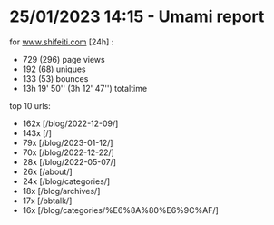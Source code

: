 # 25/01/2023 14:15 - Umami report
for www.shifeiti.com [24h] :

 - 729 (296) page views
 - 192 (68) uniques
 - 133 (53) bounces
 - 13h 19' 50'' (3h 12' 47'') totaltime


top 10 urls:
 - 162x [/blog/2022-12-09/]
 - 143x [/]
 - 79x [/blog/2023-01-12/]
 - 70x [/blog/2022-12-22/]
 - 28x [/blog/2022-05-07/]
 - 26x [/about/]
 - 24x [/blog/categories/]
 - 18x [/blog/archives/]
 - 17x [/bbtalk/]
 - 16x [/blog/categories/%E6%8A%80%E6%9C%AF/]


